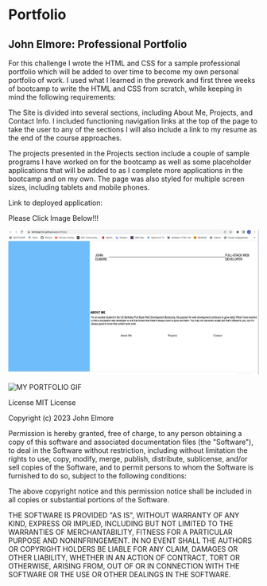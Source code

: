 # Portfolio
## John Elmore: Professional Portfolio

For this challenge I wrote the HTML and CSS for a sample professional portfolio which will be added to over time to become my own personal portfolio of work. I used what I learned in the prework and first three weeks of bootcamp to write the HTML and CSS from scratch, while keeping in mind the following requirements:

The Site is divided into several sections, including About Me, Projects, and Contact Info.
I included functioning navigation links at the top of the page to take the user to any of the sections
I will also include a link to my resume as the end of the course approaches.

The projects presented in the Projects section include a couple of sample programs I have worked on for the bootcamp as well as some placeholder applications that will be added to as I complete more applications in the bootcamp and on my own.
The page was also styled for multiple screen sizes, including tablets and mobile phones.

Link to deployed application:

Please Click Image Below!!!


<!-- <img src="./assets/css/image0 copy 2.jpeg" alt="An image of John Elmore" width="200" height="200" /> -->

<!-- ![02-advanced-css-homework-demo](./images/my_deployed_site.png) -->

[![MY PORTFOLIO](./images/my_deployed_site.png)](https://letmego1st.github.io/portfolio/)


![MY PORTFOLIO GIF](./images/PORTFOLIO_GIF.gif)



<!-- ![02-advanced-css-homework-demo](https://user-images.githubusercontent.com/119816112/218897432-a961c40e-dcbf-4096-a46b-aee184fa83db.gif) -->


License
MIT License

Copyright (c) 2023 John Elmore

Permission is hereby granted, free of charge, to any person obtaining a copy of this software and associated documentation files (the "Software"), to deal in the Software without restriction, including without limitation the rights to use, copy, modify, merge, publish, distribute, sublicense, and/or sell copies of the Software, and to permit persons to whom the Software is furnished to do so, subject to the following conditions:

The above copyright notice and this permission notice shall be included in all copies or substantial portions of the Software.

THE SOFTWARE IS PROVIDED "AS IS", WITHOUT WARRANTY OF ANY KIND, EXPRESS OR IMPLIED, INCLUDING BUT NOT LIMITED TO THE WARRANTIES OF MERCHANTABILITY, FITNESS FOR A PARTICULAR PURPOSE AND NONINFRINGEMENT. IN NO EVENT SHALL THE AUTHORS OR COPYRIGHT HOLDERS BE LIABLE FOR ANY CLAIM, DAMAGES OR OTHER LIABILITY, WHETHER IN AN ACTION OF CONTRACT, TORT OR OTHERWISE, ARISING FROM, OUT OF OR IN CONNECTION WITH THE SOFTWARE OR THE USE OR OTHER DEALINGS IN THE SOFTWARE.
